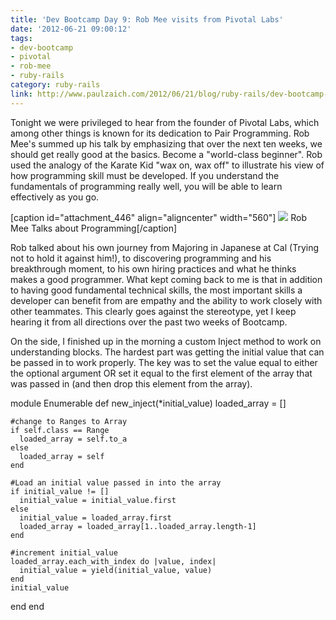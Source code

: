 ```yaml
---
title: 'Dev Bootcamp Day 9: Rob Mee visits from Pivotal Labs'
date: '2012-06-21 09:00:12'
tags:
- dev-bootcamp
- pivotal
- rob-mee
- ruby-rails
category: ruby-rails
link: http://www.paulzaich.com/2012/06/21/blog/ruby-rails/dev-bootcamp-day-9-wax-on-wax-off/
---
```


Tonight we were privileged to hear from the founder of Pivotal Labs, which among other things is known for its dedication to Pair Programming. Rob Mee's summed up his talk by emphasizing that over the next ten weeks, we should get really good at the
basics. Become a "world-class beginner". Rob used the analogy of the Karate Kid "wax on, wax off" to illustrate his view of how programming skill must be developed. If you understand the fundamentals of programming really well, you will be able to learn effectively as you go.

[caption id="attachment_446" align="aligncenter" width="560"]
![](http://www.paulzaich.com/wp-content/uploads/2012/06/photo2-560x418.jpg) Rob Mee Talks about Programming[/caption]

Rob talked about his own journey from Majoring in Japanese at Cal (Trying not to hold it against him!), to discovering programming and his breakthrough moment, to his own hiring practices and what he thinks makes a good programmer. What kept coming back to me is that in addition to having good fundamental technical skills, the most important skills a developer can benefit from are empathy and the ability to work closely with other teammates. This clearly goes against the stereotype, yet I keep hearing it from all directions over the past two weeks of Bootcamp.

On the side, I finished up in the morning a custom Inject method to work on understanding blocks. The hardest part was getting the initial value that can be passed in to work properly. The key was to set the value equal to either the optional argument OR set it equal to the first element of the array that was passed in (and then drop this element from the array).


module Enumerable
  def new_inject(*initial_value)
    loaded_array = []

    #change to Ranges to Array
    if self.class == Range
      loaded_array = self.to_a
    else
      loaded_array = self
    end

    #Load an initial value passed in into the array
    if initial_value != []
      initial_value = initial_value.first
    else
      initial_value = loaded_array.first
      loaded_array = loaded_array[1..loaded_array.length-1]
    end

    #increment initial_value
    loaded_array.each_with_index do |value, index|
      initial_value = yield(initial_value, value)
    end
    initial_value
  end
end
